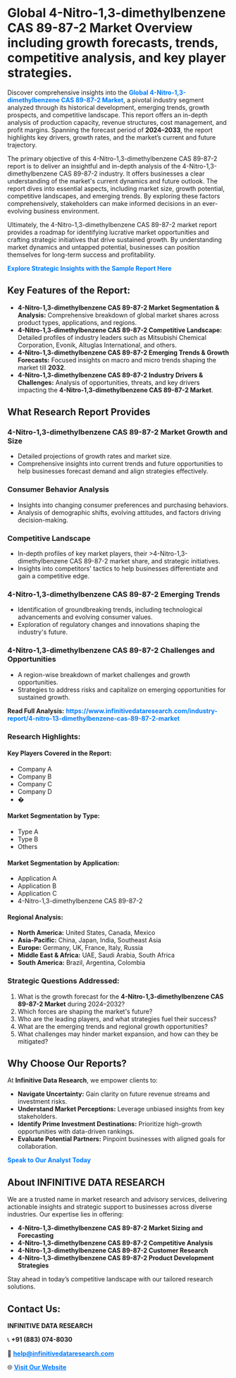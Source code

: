 <h1>Global 4-Nitro-1,3-dimethylbenzene CAS 89-87-2 Market Overview including growth forecasts, trends, competitive analysis, and key player strategies.</h1>
<p>
Discover comprehensive insights into the 
<a href="https://www.infinitivedataresearch.com/industry-report/4-nitro-13-dimethylbenzene-cas-89-87-2-market" rel="dofollow" style="color: #007BFF; text-decoration: none;"><strong>Global 4-Nitro-1,3-dimethylbenzene CAS 89-87-2 Market</strong></a>, a pivotal industry segment analyzed through its historical development, emerging trends, growth prospects, and competitive landscape. This report offers an in-depth analysis of production capacity, revenue structures, cost management, and profit margins. Spanning the forecast period of <strong>2024–2033</strong>, the report highlights key drivers, growth rates, and the market’s current and future trajectory.
</p>
<p>
The primary objective of this 4-Nitro-1,3-dimethylbenzene CAS 89-87-2 report is to deliver an insightful and in-depth analysis of the 4-Nitro-1,3-dimethylbenzene CAS 89-87-2 industry. It offers businesses a clear understanding of the market's current dynamics and future outlook. The report dives into essential aspects, including market size, growth potential, competitive landscapes, and emerging trends. By exploring these factors comprehensively, stakeholders can make informed decisions in an ever-evolving business environment.
</p>
<p>
Ultimately, the 4-Nitro-1,3-dimethylbenzene CAS 89-87-2 market report provides a roadmap for identifying lucrative market opportunities and crafting strategic initiatives that drive sustained growth. By understanding market dynamics and untapped potential, businesses can position themselves for long-term success and profitability.
</p>
<p>
<a href="https://www.infinitivedataresearch.com/request-sample/reportId=111975" style="color: #007BFF; text-decoration: none;"><strong>Explore Strategic Insights with the Sample Report Here</strong></a>
</p>

<h2>Key Features of the Report:</h2>
<ul>
<li><strong>4-Nitro-1,3-dimethylbenzene CAS 89-87-2 Market Segmentation & Analysis:</strong> Comprehensive breakdown of global market shares across product types, applications, and regions.</li>
<li><strong>4-Nitro-1,3-dimethylbenzene CAS 89-87-2 Competitive Landscape:</strong> Detailed profiles of industry leaders such as Mitsubishi Chemical Corporation, Evonik, Altuglas International, and others.</li>
<li><strong>4-Nitro-1,3-dimethylbenzene CAS 89-87-2 Emerging Trends & Growth Forecasts:</strong> Focused insights on macro and micro trends shaping the market till <strong>2032</strong>.</li>
<li><strong>4-Nitro-1,3-dimethylbenzene CAS 89-87-2 Industry Drivers & Challenges:</strong> Analysis of opportunities, threats, and key drivers impacting the <strong>4-Nitro-1,3-dimethylbenzene CAS 89-87-2 Market</strong>.</li>
</ul>

<h2>What Research Report Provides</h2>
<h3>4-Nitro-1,3-dimethylbenzene CAS 89-87-2 Market Growth and Size</h3>
<ul>
<li>Detailed projections of growth rates and market size.</li>
<li>Comprehensive insights into current trends and future opportunities to help businesses forecast demand and align strategies effectively.</li>
</ul>

<h3>Consumer Behavior Analysis</h3>
<ul>
<li>Insights into changing consumer preferences and purchasing behaviors.</li>
<li>Analysis of demographic shifts, evolving attitudes, and factors driving decision-making.</li>
</ul>

<h3>Competitive Landscape</h3>
<ul>
<li>In-depth profiles of key market players, their >4-Nitro-1,3-dimethylbenzene CAS 89-87-2 market share, and strategic initiatives.</li>
<li>Insights into competitors' tactics to help businesses differentiate and gain a competitive edge.</li>
</ul>

<h3>4-Nitro-1,3-dimethylbenzene CAS 89-87-2 Emerging Trends</h3>
<ul>
<li>Identification of groundbreaking trends, including technological advancements and evolving consumer values.</li>
<li>Exploration of regulatory changes and innovations shaping the industry's future.</li>
</ul>

<h3>4-Nitro-1,3-dimethylbenzene CAS 89-87-2 Challenges and Opportunities</h3>
<ul>
<li>A region-wise breakdown of market challenges and growth opportunities.</li>
<li>Strategies to address risks and capitalize on emerging opportunities for sustained growth.</li>
</ul>
<p><strong>Read Full Analysis:</strong> <a href="https://www.infinitivedataresearch.com/industry-report/4-nitro-13-dimethylbenzene-cas-89-87-2-market" rel="dofollow" style="color: #007BFF; text-decoration: none;"><strong>https://www.infinitivedataresearch.com/industry-report/4-nitro-13-dimethylbenzene-cas-89-87-2-market</strong></a></p>
<h3>Research Highlights:</h3>
<h4>Key Players Covered in the Report:</h4>
<ul><li>Company A</li><li>Company B</li><li>Company C</li><li>Company D</li><li>�</li></ul>
<h4>Market Segmentation by Type:</h4>
<ul><li>Type A</li><li>Type B</li><li>Others</li></ul>
<h4>Market Segmentation by Application:</h4>
<ul><li>Application A</li><li>Application B</li><li>Application C</li><li>4-Nitro-1,3-dimethylbenzene CAS 89-87-2</li></ul>

<h4>Regional Analysis:</h4>
<ul>
<li><strong>North America:</strong> United States, Canada, Mexico</li>
<li><strong>Asia-Pacific:</strong> China, Japan, India, Southeast Asia</li>
<li><strong>Europe:</strong> Germany, UK, France, Italy, Russia</li>
<li><strong>Middle East & Africa:</strong> UAE, Saudi Arabia, South Africa</li>
<li><strong>South America:</strong> Brazil, Argentina, Colombia</li>
</ul>

<h3>Strategic Questions Addressed:</h3>
<ol>
<li>What is the growth forecast for the <strong>4-Nitro-1,3-dimethylbenzene CAS 89-87-2 Market</strong> during 2024–2032?</li>
<li>Which forces are shaping the market's future?</li>
<li>Who are the leading players, and what strategies fuel their success?</li>
<li>What are the emerging trends and regional growth opportunities?</li>
<li>What challenges may hinder market expansion, and how can they be mitigated?</li>
</ol>

<h2>Why Choose Our Reports?</h2>
<p>At <strong>Infinitive Data Research</strong>, we empower clients to:</p>
<ul>
<li><strong>Navigate Uncertainty:</strong> Gain clarity on future revenue streams and investment risks.</li>
<li><strong>Understand Market Perceptions:</strong> Leverage unbiased insights from key stakeholders.</li>
<li><strong>Identify Prime Investment Destinations:</strong> Prioritize high-growth opportunities with data-driven rankings.</li>
<li><strong>Evaluate Potential Partners:</strong> Pinpoint businesses with aligned goals for collaboration.</li>
</ul>
<p><a href="https://www.infinitivedataresearch.com/industry-report/4-nitro-13-dimethylbenzene-cas-89-87-2-market" rel="dofollow" style="color: #007BFF; text-decoration: none;"><strong>Speak to Our Analyst Today</strong></a></p>

<h2>About INFINITIVE DATA RESEARCH</h2>
<p>We are a trusted name in market research and advisory services, delivering actionable insights and strategic support to businesses across diverse industries. Our expertise lies in offering:</p>
<ul>
<li><strong>4-Nitro-1,3-dimethylbenzene CAS 89-87-2 Market Sizing and Forecasting</strong></li>
<li><strong>4-Nitro-1,3-dimethylbenzene CAS 89-87-2 Competitive Analysis</strong></li>
<li><strong>4-Nitro-1,3-dimethylbenzene CAS 89-87-2 Customer Research</strong></li>
<li><strong>4-Nitro-1,3-dimethylbenzene CAS 89-87-2 Product Development Strategies</strong></li>
</ul>
<p>Stay ahead in today’s competitive landscape with our tailored research solutions.</p>

<h2>Contact Us:</h2>
<p><strong>INFINITIVE DATA RESEARCH</strong></p>
<p>📞 <strong>+91 (883) 074-8030</strong></p>
<p>📧 <strong><a href="mailto:help@infinitivedataresearch.com" style="color: #007BFF;">help@infinitivedataresearch.com</a></strong></p>
<p>🌐 <strong><a href="https://www.infinitivedataresearch.com" rel="dofollow" style="color: #007BFF;">Visit Our Website</a></strong></p>